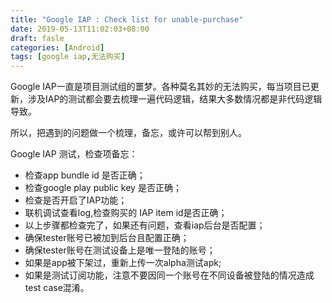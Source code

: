 ```yaml
---
title: "Google IAP : Check list for unable-purchase"
date: 2019-05-13T11:02:03+08:00
draft: fasle
categories: [Android]
tags: [google iap,无法购买]
---
```



Google IAP一直是项目测试组的噩梦。各种莫名其妙的无法购买，每当项目已更新，涉及IAP的测试都会要去梳理一遍代码逻辑，结果大多数情况都是非代码逻辑导致。

所以，把遇到的问题做一个梳理，备忘，或许可以帮到别人。<!--more-->

Google IAP 测试，检查项备忘：

*  检查app bundle id 是否正确；
*  检查google play public key 是否正确；
*  检查是否开启了IAP功能；
*  联机调试查看log,检查购买的 IAP item id是否正确；
*  以上步骤都检查完了，如果还有问题，查看iap后台是否配置；
*  确保tester账号已被加到后台且配置正确；
*  确保tester账号在测试设备上是唯一登陆的账号；
*  如果是app被下架过，重新上传一次alpha测试apk;
*  如果是测试订阅功能，注意不要因同一个账号在不同设备被登陆的情况造成test case混淆。
